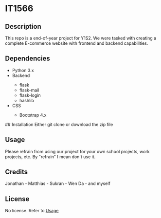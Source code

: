 # IT1566

## Description
This repo is a end-of-year project for Y1S2. We were tasked with creating a complete E-commerce website with frontend and backend capabilities.

## Dependencies
<ul>
  <li>Python 3.x</li>
  <li>Backend</li>
  <ul>
    <li>flask</li>
    <li>flask-mail</li>
    <li>flask-login</li>
    <li>hashlib</li>
  </ul>
  <li>CSS</li>
  <ul>
    <li>Bootstrap 4.x</li>
  </ul>
</ul>
## Installation
Either git clone or download the zip file

## Usage
Please refrain from using our project for your own school projects, work projects, etc. By "refrain" I mean don't use it.

## Credits
Jonathan - 
Matthias - 
Sukran - 
Wen Da - 
and myself

## License
No license. Refer to <a href="#usage">Usage</a>
